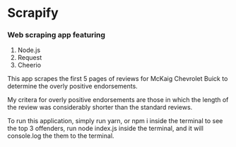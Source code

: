 # Scrapify

### Web scraping app featuring
1. Node.js
2. Request
3. Cheerio

This app scrapes the first 5 pages of reviews for
McKaig Chevrolet Buick to determine the overly positive endorsements. 

My critera for overly positive endorsements are those in which the length
of the review was considerably shorter than the standard reviews. 

To run this application, simply run yarn, or npm i inside the terminal
to see the top 3 offenders, run node index.js inside the terminal, and it will console.log the them to the terminal. 